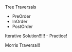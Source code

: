 Tree Traversals
- PreOrder
- InOrder
- PostOrder

Iterative Solution!!!!! - Practice!

Morris Traversal!!
